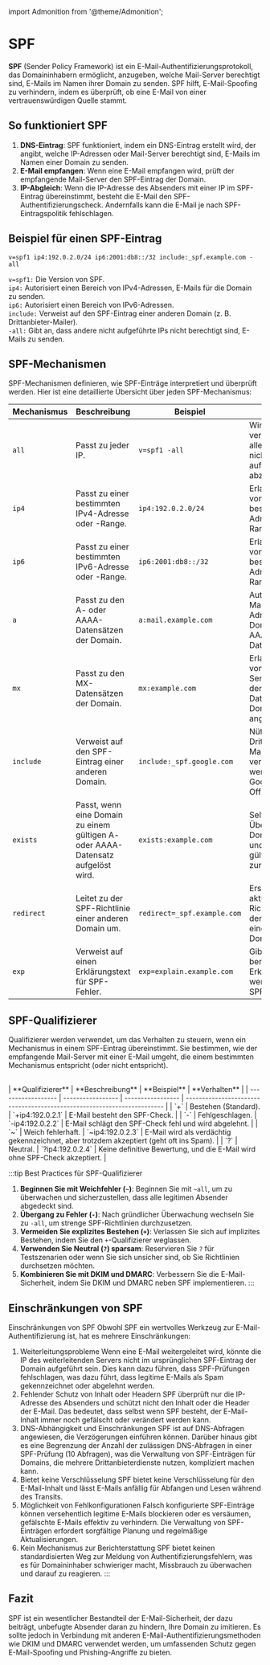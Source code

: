 import Admonition from '@theme/Admonition';

# SPF

**SPF** (Sender Policy Framework) ist ein E-Mail-Authentifizierungsprotokoll, das Domaininhabern ermöglicht, anzugeben, welche Mail-Server berechtigt sind, E-Mails im Namen ihrer Domain zu senden. SPF hilft, E-Mail-Spoofing zu verhindern, indem es überprüft, ob eine E-Mail von einer vertrauenswürdigen Quelle stammt.

## So funktioniert SPF

1. **DNS-Eintrag**: SPF funktioniert, indem ein DNS-Eintrag erstellt wird, der angibt, welche IP-Adressen oder Mail-Server berechtigt sind, E-Mails im Namen einer Domain zu senden.
2. **E-Mail empfangen**: Wenn eine E-Mail empfangen wird, prüft der empfangende Mail-Server den SPF-Eintrag der Domain.
3. **IP-Abgleich**: Wenn die IP-Adresse des Absenders mit einer IP im SPF-Eintrag übereinstimmt, besteht die E-Mail den SPF-Authentifizierungscheck. Andernfalls kann die E-Mail je nach SPF-Eintragspolitik fehlschlagen.

## Beispiel für einen SPF-Eintrag

```plaintext
v=spf1 ip4:192.0.2.0/24 ip6:2001:db8::/32 include:_spf.example.com -all
```

`v=spf1:` Die Version von SPF. <br/>
`ip4:` Autorisiert einen Bereich von IPv4-Adressen, E-Mails für die Domain zu senden. <br/>
`ip6:` Autorisiert einen Bereich von IPv6-Adressen.<br/>
`include:` Verweist auf den SPF-Eintrag einer anderen Domain (z. B. Drittanbieter-Mailer).<br/>
`-all:` Gibt an, dass andere nicht aufgeführte IPs nicht berechtigt sind, E-Mails zu senden.

## SPF-Mechanismen

SPF-Mechanismen definieren, wie SPF-Einträge interpretiert und überprüft werden. Hier ist eine detaillierte Übersicht über jeden SPF-Mechanismus:

| **Mechanismus** | **Beschreibung**                                                                 | **Beispiel**                | **Hinweise**                                                                                 |
| --------------- | -------------------------------------------------------------------------------- | --------------------------- | -------------------------------------------------------------------------------------------- |
| `all`           | Passt zu jeder IP.                                                               | `v=spf1 -all`               | Wird häufig verwendet, um alle Absender, die nicht ausdrücklich aufgeführt sind, abzulehnen. |
| `ip4`           | Passt zu einer bestimmten IPv4-Adresse oder -Range.                              | `ip4:192.0.2.0/24`          | Erlaubt E-Mails von einer bestimmten IPv4-Adresse oder -Range.                               |
| `ip6`           | Passt zu einer bestimmten IPv6-Adresse oder -Range.                              | `ip6:2001:db8::/32`         | Erlaubt E-Mails von einer bestimmten IPv6-Adresse oder -Range.                               |
| `a`             | Passt zu den A- oder AAAA-Datensätzen der Domain.                                | `a:mail.example.com`        | Autorisiert E-Mails von der IP-Adresse der Domain (A- oder AAAA-Datensätze).                 |
| `mx`            | Passt zu den MX-Datensätzen der Domain.                                          | `mx:example.com`            | Erlaubt E-Mails von den Mail-Servern, die in den MX-Datensätzen der Domain angegeben sind.   |
| `include`       | Verweist auf den SPF-Eintrag einer anderen Domain.                               | `include:_spf.google.com`   | Nützlich, wenn Drittanbieter-E-Mail-Dienste verwendet werden (z. B. Google oder Office 365). |
| `exists`        | Passt, wenn eine Domain zu einem gültigen A- oder AAAA-Datensatz aufgelöst wird. | `exists:example.com`        | Selten verwendet. Überprüft, ob die Domain existiert und einen gültigen DNS zurückgibt.      |
| `redirect`      | Leitet zu der SPF-Richtlinie einer anderen Domain um.                            | `redirect=_spf.example.com` | Ersetzt die aktuelle SPF-Richtlinie durch den SPF-Eintrag einer anderen Domain.              |
| `exp`           | Verweist auf einen Erklärungstext für SPF-Fehler.                                | `exp=explain.example.com`   | Gibt eine benutzerdefinierte Erklärung an, wenn eine E-Mail SPF nicht besteht.               |

## SPF-Qualifizierer

Qualifizierer werden verwendet, um das Verhalten zu steuern, wenn ein Mechanismus in einem SPF-Eintrag übereinstimmt. Sie bestimmen, wie der empfangende Mail-Server mit einer E-Mail umgeht, die einem bestimmten Mechanismus entspricht (oder nicht entspricht).

<br/>
| **Qualifizierer** | **Beschreibung** | **Beispiel**      | **Verhalten**                                                            |
| ------------------ | ----------------- | ----------------- | ----------------------------------------------------------------------- |
| `+`                | Bestehen (Standard). | `+ip4:192.0.2.1` | E-Mail besteht den SPF-Check.                                         |
| `-`                | Fehlgeschlagen.     | `-ip4:192.0.2.2` | E-Mail schlägt den SPF-Check fehl und wird abgelehnt.                  |
| `~`                | Weich fehlerhaft.   | `~ip4:192.0.2.3` | E-Mail wird als verdächtig gekennzeichnet, aber trotzdem akzeptiert (geht oft ins Spam). |
| `?`                | Neutral.           | `?ip4:192.0.2.4` | Keine definitive Bewertung, und die E-Mail wird ohne SPF-Check akzeptiert. |

:::tip Best Practices für SPF-Qualifizierer

1. **Beginnen Sie mit Weichfehler (`~`)**: Beginnen Sie mit `~all`, um zu überwachen und sicherzustellen, dass alle legitimen Absender abgedeckt sind.
2. **Übergang zu Fehler (`-`)**: Nach gründlicher Überwachung wechseln Sie zu `-all`, um strenge SPF-Richtlinien durchzusetzen.
3. **Vermeiden Sie explizites Bestehen (`+`)**: Verlassen Sie sich auf implizites Bestehen, indem Sie den `+`-Qualifizierer weglassen.
4. **Verwenden Sie Neutral (`?`) sparsam**: Reservieren Sie `?` für Testszenarien oder wenn Sie sich unsicher sind, ob Sie Richtlinien durchsetzen möchten.
5. **Kombinieren Sie mit DKIM und DMARC**: Verbessern Sie die E-Mail-Sicherheit, indem Sie DKIM und DMARC neben SPF implementieren.
   :::

## Einschränkungen von SPF

Einschränkungen von SPF Obwohl SPF ein wertvolles Werkzeug zur E-Mail-Authentifizierung ist, hat es mehrere Einschränkungen:

1. Weiterleitungsprobleme
   Wenn eine E-Mail weitergeleitet wird, könnte die IP des weiterleitenden Servers nicht im ursprünglichen SPF-Eintrag der Domain aufgeführt sein. Dies kann dazu führen, dass SPF-Prüfungen fehlschlagen, was dazu führt, dass legitime E-Mails als Spam gekennzeichnet oder abgelehnt werden.
2. Fehlender Schutz von Inhalt oder Headern
   SPF überprüft nur die IP-Adresse des Absenders und schützt nicht den Inhalt oder die Header der E-Mail. Das bedeutet, dass selbst wenn SPF besteht, der E-Mail-Inhalt immer noch gefälscht oder verändert werden kann.
3. DNS-Abhängigkeit und Einschränkungen
   SPF ist auf DNS-Abfragen angewiesen, die Verzögerungen einführen können. Darüber hinaus gibt es eine Begrenzung der Anzahl der zulässigen DNS-Abfragen in einer SPF-Prüfung (10 Abfragen), was die Verwaltung von SPF-Einträgen für Domains, die mehrere Drittanbieterdienste nutzen, kompliziert machen kann.
4. Bietet keine Verschlüsselung
   SPF bietet keine Verschlüsselung für den E-Mail-Inhalt und lässt E-Mails anfällig für Abfangen und Lesen während des Transits.
5. Möglichkeit von Fehlkonfigurationen
   Falsch konfigurierte SPF-Einträge können versehentlich legitime E-Mails blockieren oder es versäumen, gefälschte E-Mails effektiv zu verhindern. Die Verwaltung von SPF-Einträgen erfordert sorgfältige Planung und regelmäßige Aktualisierungen.
6. Kein Mechanismus zur Berichterstattung
   SPF bietet keinen standardisierten Weg zur Meldung von Authentifizierungsfehlern, was es für Domaininhaber schwieriger macht, Missbrauch zu überwachen und darauf zu reagieren. :::

## Fazit

SPF ist ein wesentlicher Bestandteil der E-Mail-Sicherheit, der dazu beiträgt, unbefugte Absender daran zu hindern, Ihre Domain zu imitieren. Es sollte jedoch in Verbindung mit anderen E-Mail-Authentifizierungsmethoden wie DKIM und DMARC verwendet werden, um umfassenden Schutz gegen E-Mail-Spoofing und Phishing-Angriffe zu bieten.
